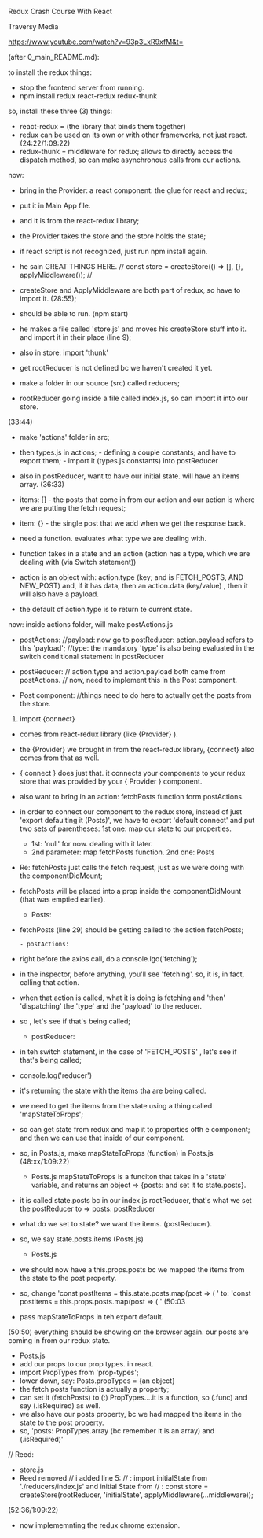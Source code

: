Redux Crash Course With React

Traversy Media

https://www.youtube.com/watch?v=93p3LxR9xfM&t=

(after 0_main_README.md):

to install the redux things:
- stop the frontend server from running.
- npm install redux react-redux redux-thunk


so, install these three (3) things:
- react-redux = (the library that binds them together)
- redux can be used on its own or with other frameworks, not just react. (24:22/1:09:22)
- redux-thunk = middleware for redux; allows to directly access the dispatch method, so can make asynchronous calls from our actions.


now:
- bring in the Provider: a react component: the glue for react and redux;
- put it in Main App file.
- and it is from the react-redux library;
- the Provider takes the store and the store holds the state;
- if react script is not recognized, just run npm install again.


- he sain GREAT THINGS HERE.
//   const store = createStore(() => [], {}, applyMiddleware());    //
- createStore and ApplyMiddleware are both part of redux, so have to import it. (28:55);

- should be able to run. (npm start)

- he makes a file called 'store.js' and moves his createStore stuff into it. and import it in their place (line 9);
- also in store: import 'thunk'

- get rootReducer is not defined bc we haven't created it yet.
- make a folder in our source (src) called reducers;

- rootReducer going inside a file called index.js, so can import it into our store.

(33:44)

- make 'actions' folder in src;
- then types.js in actions; - defining a couple constants; and have to export them; - import it (types.js constants) into postReducer

- also in postReducer, want to have our initial state. will have an items array. (36:33)
- items: [] - the posts that come in from our action and our action is where we are putting the fetch request;
- item: {} - the single post that we add when we get the response back.
- need a function. evaluates what type we are dealing with.
- function takes in a state and an action (action has a type, which we are dealing with (via Switch statement))
- action is an object with: action.type (key; and is FETCH_POSTS, AND NEW_POST) and, if it has data, then an action.data (key/value) , then it will also have a payload.
- the default of action.type is to return te current state.

now:
inside actions folder, will make postActions.js

  - postActions:
//payload: now go to postReducer: action.payload refers to this 'payload';
//type: the mandatory 'type' is also being evaluated in the switch conditional statement in postReducer

  - postReducer:
// action.type and action.payload both came from postActions.
// now, need to implement this in the Post component.

  - Post component:
//things need to do here to actually get the posts from the store.
1. import {connect}
- comes from react-redux library (like {Provider} ).
- the {Provider} we brought in from the react-redux library, {connect} also comes from that as well.
- { connect } does just that. it connects your components to your redux store that was provided by your { Provider } component.
- also want to bring in an action: fetchPosts function form postActions.
- in order to connect our component to the redux store, instead of just 'export defaulting it (Posts)', we have to export 'default connect' and put two sets of parentheses:
1st one: map our state to our properties.
  - 1st: 'null' for now. dealing with it later.
  - 2nd parameter: map fetchPosts function.
2nd one: Posts

- Re: fetchPosts just calls the fetch request, just as we were doing with the componentDidMount;
- fetchPosts will be placed into a prop inside the componentDidMount (that was emptied earlier).

   - Posts:
- fetchPosts (line 29) should be getting called to the action fetchPosts;

      - postActions:
- right before the axios call, do a console.lgo('fetching');
- in the inspector, before anything, you'll see 'fetching'. so, it is, in fact, calling that action.
- when that action is called, what it is doing is fetching and 'then' 'dispatching' the 'type' and the 'payload' to the reducer.
- so , let's see if that's being called;


  - postReducer:
- in teh switch statement, in the case of 'FETCH_POSTS' , let's see if that's being called;
- console.log('reducer')

- it's returning the state with the items tha are being called.
- we need to get the items from the state using a thing called 'mapStateToProps';
- so can get state from redux and map it to properties ofth e component; and then we can use that inside of our component.
- so, in Posts.js, make mapStateToProps (function) in Posts.js (48:xx/1:09:22)


    - Posts.js
mapStateToProps is a funciton that takes in a 'state' variable, and returns an object => {posts: and set it to state.posts}.

- it is called state.posts bc in our index.js rootReducer, that's what we set the postReducer to => posts: postReducer

- what do we set to state? we want the items. (postReducer).
- so, we say state.posts.items (Posts.js)

    - Posts.js
- we should now have a this.props.posts bc we mapped the items from the state to the post property.
- so, change
'const postItems = this.state.posts.map(post => ( '
to:
'const postItems = this.props.posts.map(post => ( '
(50:03
- pass mapStateToProps in teh export default.

(50:50)
everything should be showing on the browser again.
our posts are coming in from our redux state.

  - Posts.js
- add our props to our prop types. in react.
- import PropTypes from 'prop-types';
- lower down, say: Posts.propTypes = {an object}
- the fetch posts function is actually a property;
- can set it (fetchPosts) to (:) PropTypes....it is a function, so (.func) and say (.isRequired) as well.
- we also have our posts property, bc we had mapped the items in the state to the post property.
- so, 'posts: PropTypes.array (bc remember it is an array) and (.isRequired)'

// Reed:
  - store.js
- Reed removed
    // i added line 5:
    // : import initialState from './reducers/index.js'
  and initial State from
    // : const store = createStore(rootReducer, 'initialState', applyMiddleware(...middleware));

(52:36/1:09:22)

- now implememnting the redux chrome extension.
